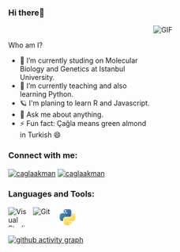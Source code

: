 ### Hi there👋

<img align="right" height="400" width="200" alt="GIF" style="padding-right:10px;" src="https://media.tenor.com/SgQSyDGMAkYAAAAC/dna-spinning.gif"> 
<br/> 


Who am I?

- 🔭 I’m currently studing on Molecular Biology and Genetics at Istanbul University.
- 🌱 I’m currently teaching and also learning Python.
- 🪐 I'm planing to learn R and Javascript.
- 💬 Ask me about anything. 
- ⚡ Fun fact: Çağla means green almond in Turkish 😄

### Connect with me:

<p align="left">
<a href="https://www.linkedin.com/in/cagla-akman" target="blank"><img align="center" src="https://raw.githubusercontent.com/rahuldkjain/github-profile-readme-generator/master/src/images/icons/Social/linked-in-alt.svg" alt="caglaakman" height="30" width="40" /></a>
<a href="https://www.instagram.com/caglaakman__" target="blank"><img align="center" src="https://raw.githubusercontent.com/rahuldkjain/github-profile-readme-generator/master/src/images/icons/Social/instagram.svg" alt="caglaakman" height="30" width="40" /></a>

  
  ### Languages and Tools:

<img align="left" alt="Visual Studio Code" width="40" height="40" src="https://cdn.jsdelivr.net/gh/devicons/devicon/icons/vscode/vscode-original.svg" style="padding-right:10px;" />
<img align="left" alt="Git" width="40" height="40" src="https://cdn.jsdelivr.net/gh/devicons/devicon/icons/git/git-original.svg" style="padding-right:10px;" />
<img src="https://raw.githubusercontent.com/devicons/devicon/master/icons/python/python-original.svg" alt="python" width="40" height="40" style="padding-right:10px;" />
  
 [![ github activity graph](https://github-readme-activity-graph.cyclic.app/graph?username=Caglaakman)](https://github.com/ashutosh00710/github-readme-activity-graph)
</div>




